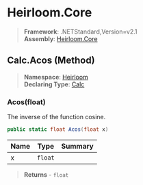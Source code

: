 # Heirloom.Core

> **Framework**: .NETStandard,Version=v2.1  
> **Assembly**: [Heirloom.Core][0]

## Calc.Acos (Method)

> **Namespace**: [Heirloom][0]  
> **Declaring Type**: [Calc][1]

### Acos(float)

The inverse of the function cosine.

```cs
public static float Acos(float x)
```

| Name | Type    | Summary |
|------|---------|---------|
| x    | `float` |         |

> **Returns** - `float`

[0]: ../../../Heirloom.Core.md
[1]: ../Calc.md
